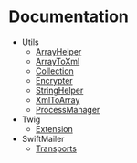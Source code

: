 # Documentation
* Utils
  * [ArrayHelper](Utils/ArrayHelper.md)
  * [ArrayToXml](Utils/ArrayToXml.md)
  * [Collection](Utils/Collection.md)
  * [Encrypter](Utils/Encrypter.md)
  * [StringHelper](Utils/StringHelper.md)
  * [XmlToArray](Utils/XmlToArray.md)
  * [ProcessManager](Utils/ProcessManager.md)
* Twig
  * [Extension](Twig/Extension.md) 
* SwiftMailer
  * [Transports](Swiftmailer/Transports.md)
